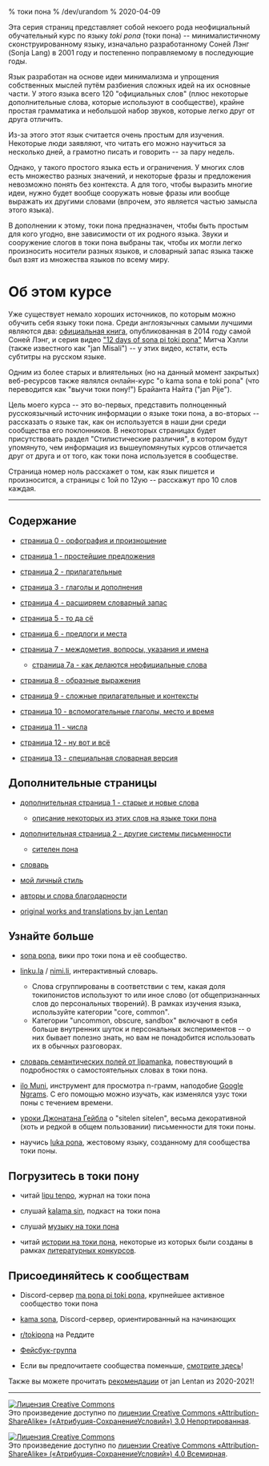% токи пона
% /dev/urandom
% 2020-04-09

Эта серия страниц представляет собой некоего рода неофициальный обучательный
курс по языку *toki pona* (токи пона) -- минималистичному сконструированному
языку, изначально разработанному Соней Лэнг (Sonja Lang) в 2001 году и
постепенно поправляемому в последующие годы.

Язык разработан на основе идеи минимализма и упрощения собственных мыслей путём
разбиения сложных идей на их основные части. У этого языка всего 120
"официальных слов" (плюс некоторые дополнительные слова, которые используют в
сообществе), крайне простая грамматика и небольшой набор звуков, которые легко
друг от друга отличить.

Из-за этого этот язык считается очень простым для изучения. Некоторые люди
заявляют, что читать его можно научиться за несколько дней, а грамотно писать и
говорить -- за пару недель.

Однако, у такого простого языка есть и ограничения. У многих слов есть множество
разных значений, и некоторые фразы и предложения невозможно понять без
контекста. А для того, чтобы выразить многие идеи, нужно будет вообще сооружать
новые фразы или вообще выражать их другими словами (впрочем, это является частью
замысла этого языка).

В дополнении к этому, токи пона предназначен, чтобы быть простым для кого
угодно, вне зависимости от их родного языка. Звуки и сооружение слогов в токи
пона выбраны так, чтобы их могли легко произносить носители разных языков, и
словарный запас языка также был взят из множества языков по всему миру.

# Об этом курсе

Уже существует немало хороших источников, по которым можно обучить себя языку
токи пона. Среди англоязычных самыми лучшими являются два: [официальная
книга](https://tokipona.org/), опубликованная в 2014 году самой Соней Лэнг, и
серия видео ["12 days of sona pi toki
pona"](https://www.youtube.com/watch?v=4L-dvvng4Zc) Митча Хэлли (также
известного как "jan Misali") -- у этих видео, кстати, есть субтитры на русском
языке.

Одним из более старых и влиятельных (но на данный момент закрытых) веб-ресурсов
также являлся онлайн-курс "o kama sona e toki pona" (что переводится как
"выучи токи пону!") Брайанта Найта ("jan Pije").

Цель моего курса -- это во-первых, представить полноценный русскоязычный
источник информации о языке токи пона, а во-вторых -- рассказать о языке так,
как он используется в наши дни среди сообщества его поклонников. В некоторых
страницах будет присутствовать раздел "Стилистические различия", в котором
будут упомянуто, чем информация из вышеупомянутых курсов отличается друг от
друга и от того, как токи пона используется в сообществе.

Страница номер ноль расскажет о том, как язык пишется и произносится, а страницы
с 1ой по 12ую -- расскажут про 10 слов каждая.

---

## Содержание

* [страница 0 - орфография и произношение](ru/0)

* [страница 1 - простейшие предложения](ru/1)

* [страница 2 - прилагательные](ru/2)

* [страница 3 - глаголы и дополнения](ru/3)

* [страница 4 - расширяем словарный запас](ru/4)

* [страница 5 - то да сё](ru/5)

* [страница 6 - предлоги и места](ru/6)

* [страница 7 - междометия, вопросы, указания и имена](ru/7)

  * [страница 7a - как делаются неофициальные слова](ru/7a)

* [страница 8 - образные выражения](ru/8)

* [страница 9 - сложные прилагательные и контексты](ru/9)

* [страница 10 - вспомогательные глаголы, место и время](ru/10)

* [страница 11 - числа](ru/11)

* [страница 12 - ну вот и всё](ru/12)

* [страница 13 - специальная словарная версия](ru/13)

## Дополнительные страницы

* [дополнительная страница 1 - старые и новые слова](ru/x1)
  * [описание некоторых из этих слов на языке токи пона](nimi_pi_pu_ala/)

* [дополнительная страница 2 - другие системы письменности](ru/x2)
  * [сителен пона](ru/sitelen_pona)

* [словарь](ru/dictionary)

* [мой личный стиль](personal_style/)

* [авторы и слова благодарности](credits/)

* [original works and translations by jan Lentan](lentan)

## Узнайте больше

* [sona pona](https://sona.pona.la), вики про токи пона и её сообщество.

* [linku.la](https://linku.la/) / [nimi.li](https://nimi.li/),
  интерактивный словарь.

  * Слова сгруппированы в соответствии с тем, какая доля токипонистов
    используют то или иное слово (от общепризнанных слов до персональных
    творений). В рамках изучения языка, используйте категории "core, common".
  * Категории "uncommon, obscure, sandbox" включают в себя больше внутренних
    шуток и персональных экспериментов -- о них бывает полезно знать, но вам не
    понадобится использовать их в обычных разговорах.

* [словарь семантических полей от lipamanka](https://lipamanka.gay/essays/dictionary),
  повествующий в подробностях о самостоятельных словах в токи пона.

* [ilo Muni](https://ilo.muni.la/), инструмент для просмотра
  n-грамм, наподобие [Google Ngrams](https://books.google.com/ngrams/).
  С его помощью можно изучать, как изменялся узус токи поны с течением времени.

* [уроки Джонатана Гейбла](https://jonathangabel.com/toki-pona)
  о "sitelen sitelen", весьма декоративной (хоть и редкой в общем пользовании)
  письменности для токи поны.

* научись [luka pona](https://luka.pona.la/), жестовому языку, созданному для
  сообщества токи поны.

## Погрузитесь в токи пону

* читай [lipu tenpo](https://liputenpo.org), журнал на токи пона

* слушай [kalama sin](https://www.youtube.com/playlist?list=PLjOmpMyMxd8Qs2mAXcLk817tQy_AQj09u), подкаст на токи пона

<!-- 
  Currently links to a suno pi toki pona music playlist.
  In the future, it would be good to have a permanent link
  for high quality music.
-->
* слушай [музыку на токи пона](https://www.youtube.com/playlist?list=PLeCE5N29ioyUbj_lvYm9IdGJnE2HPacVv)

<!--
  As of 2024, kulupu Lapo is an ongoing project to pool toki pona literature
  into one readily accessible place. The project is in its earliest stages and
  does not warrant being shown here. Hopefully eventually that changes.
-->
* читай [истории на токи пона](https://sona.pona.la/wiki/Literature),
  некоторые из которых были созданы в рамках [литературных конкурсов](https://utala.pona.la).

## Присоединяйтесь к сообществам

* Discord-сервер [ma pona pi toki pona](https://discord.gg/mapona),
  крупнейшее активное сообщество токи пона

* [kama sona](https://discord.gg/ChC6qtVsSE),
  Discord-сервер, ориентированный на начинающих

* [r/tokipona](https://reddit.com/r/tokipona) на Реддите

* [Фейсбук-группа](https://www.facebook.com/groups/sitelen)

* Если вы предпочитаете сообщества поменьше,
  [смотрите здесь](https://sona.pona.la/wiki/Communities)!

Также вы можете прочитать [рекомендации](/recs_2021/) от jan Lentan из 2020-2021!

---

<a rel="license" href="http://creativecommons.org/licenses/by-sa/3.0/"><img
alt="Лицензия Creative Commons" style="border-width:0"
src="https://i.creativecommons.org/l/by-sa/3.0/88x31.png" /></a><br />Это
произведение доступно по <a rel="license"
href="http://creativecommons.org/licenses/by-sa/3.0/">лицензии Creative Commons
«Attribution-ShareAlike» («Атрибуция-СохранениеУсловий») 3.0
Непортированная</a>.

<a rel="license" href="http://creativecommons.org/licenses/by-sa/4.0/"><img
alt="Лицензия Creative Commons" style="border-width:0"
src="https://i.creativecommons.org/l/by-sa/4.0/88x31.png" /></a><br />Это
произведение доступно по <a rel="license"
href="http://creativecommons.org/licenses/by-sa/4.0/">лицензии Creative Commons
«Attribution-ShareAlike» («Атрибуция-СохранениеУсловий») 4.0 Всемирная</a>.

